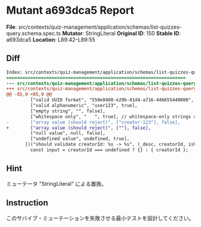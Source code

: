 # Mutant a693dca5 Report

**File**: src/contexts/quiz-management/application/schemas/list-quizzes-query.schema.spec.ts
**Mutator**: StringLiteral
**Original ID**: 150
**Stable ID**: a693dca5
**Location**: L89:42–L89:55

## Diff

```diff
Index: src/contexts/quiz-management/application/schemas/list-quizzes-query.schema.spec.ts
===================================================================
--- src/contexts/quiz-management/application/schemas/list-quizzes-query.schema.spec.ts	original
+++ src/contexts/quiz-management/application/schemas/list-quizzes-query.schema.spec.ts	mutated #150
@@ -85,9 +85,9 @@
         ["valid UUID format", "550e8400-e29b-41d4-a716-446655440000", true],
         ["valid alphanumeric", "user123", true],
         ["empty string", "", false],
         ["whitespace only", "   ", true], // whitespace-only strings are valid (length > 0)
-        ["array value (should reject)", ["creator-123"], false],
+        ["array value (should reject)", [""], false],
         ["null value", null, false],
         ["undefined value", undefined, true],
       ])("should validate creatorId: %s -> %s", (_desc, creatorId, isValid) => {
         const input = creatorId === undefined ? {} : { creatorId };
```

## Hint

ミューテータ "StringLiteral" による置換。

## Instruction

このサバイブ・ミューテーションを失敗させる最小テストを設計してください。
